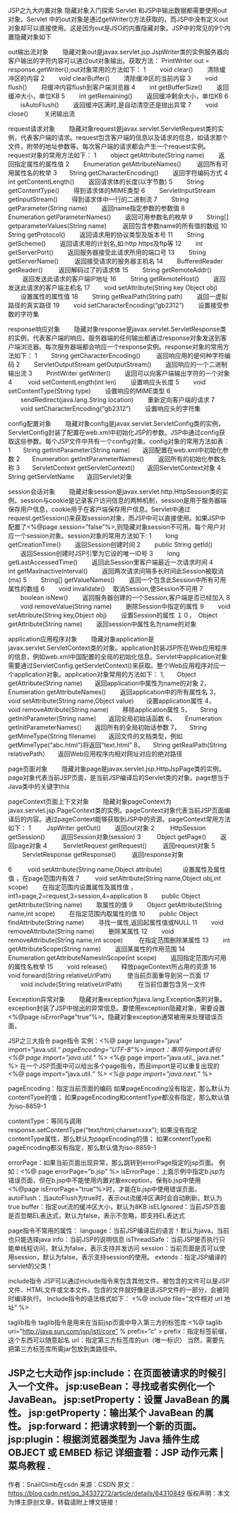 JSP之九大内置对象
隐藏对象入门探索
Servlet 和JSP中输出数据都需要使用out对象。Servlet 中的out对象是通过getWriter()方法获取的。而JSP中没有定义out对象却可以直接使用。这是因为out是JSO的内置隐藏对象。JSP中的常见的9个内置隐藏对象如下


out输出流对象
　　隐藏对象out是javax.servlet.jsp.JspWriter类的实例服务器向客户输出的字符内容可以通过out对象输出。获取方法： PrintWriter out = response.getWriter();out对象常用的方法如下：
1 　　void clear() 　　清除缓冲区的内容
2　　 void clearBuffer() 　　清除缓冲区的当前内容
3　　 void flush() 　　将缓冲内容flush到客户端浏览器
4　　 int getBufferSize() 　　返回缓冲大小，单位KB
5 　　int getRemaining() 　　返回缓冲剩余大小，单位KB
6 　　isAutoFlush() 　　返回缓冲区满时,是自动清空还是抛出异常
7 　　void close() 　　 关闭输出流

request请求对象
　　隐藏对象request是javax.servlet.ServletRequest类的实例，代表客户端的请求。request包含客户端的信息以及请求的信息，如请求那个文件，附带的地址参数等。每次客户端的请求都会产生一个request实例。request对象的常用方法如下：
1　　 object getAttribute(String name) 　　返回指定属性的属性值
2 　　Enumeration getAttributeNames() 　　 返回所有可用属性名的枚举
3　　String getCharacterEncoding() 　　返回字符编码方式
4　　 int getContentLength() 　　返回请求体的长度(以字节数)
5　　 String getContentType() 　　得到请求体的MIME类型
6　　 ServletInputStream getInputStream()　　 得到请求体中一行的二进制流
7 　　String getParameter(String name) 　　返回name指定参数的参数值
8　　 Enumeration getParameterNames()　　 返回可用参数名的枚举
9 　　String[] getparameterValues(String name) 　　 返回包含参数name的所有值的数组
10　　 String getProtocol() 　　返回请求用的协议类型及版本号
11　　 String getScheme() 　　返回请求用的计划名,如:http https及ftp等
12 　　int getServerPort() 　　返回服务器接受此请求所用的端口号
13　　 String getServerName() 　　 返回接受请求的服务器主机名
14 　　BufferedReader getReader() 　　 返回解码过了的请求体
15 　　String getRemoteAddr() 　　 返回发送此请求的客户端IP地址
16 　　String getRemoteHost() 　　返回发送此请求的客户端主机名
17 　　void setAttribute(String key Object obj) 　　设置属性的属性值
18　　 String getRealPath(String path) 　　返回一虚拟路径的真实路径
19 　　void setCharacterEncoding(“gb2312”) 　　设置接受参数的字符集

response响应对象
　　隐藏对象response是javax.servlet.ServletResponse类的实例，代表客户端的响应。服务器端的任何输出都通过response对象发送到客户端浏览器。每次服务器端都会响应一个response实例。response对象的常用方法如下：
1 　　String getCharacterEncoding() 　　 返回响应用的是何种字符编码
2 　　ServletOutputStream getOutputStream() 　　返回响应的一个二进制输出流
3 　　PrintWriter getWriter() 　　返回可以向客户端输出字符的一个对象
4 　　 void setContentLength(int len) 　　设置响应头长度
5　　 void setContentType(String type) 　　设置响应的MIME类型
6 　　sendRedirect(java.lang.String location) 　　重新定向客户端的请求
7 　　void setCharacterEncoding(“gb2312”) 　　设置响应头的字符集

config配置对象
　　隐藏对象config是javax.servlet.ServletConfig类的实例，ServletConfig封装了配置在web.xml中初始化JSP的参数。JSP中通过config获取这些参数。每个JSP文件中共有一个config对象。config对象的常用方法如表：
1　　String getInitParameter(String name)　　返回配置在web.xml中初始化参数
2　　Enumeration getInitParameterNames() 　　返回所有的初始化参数名称
3　　ServletContext getServletContext()　　返回ServletContext对象
4　　String getServletName　　返回Servlet对象

session会话对象
　　隐藏对象session是javax.servlet.http.HttpSession类的实例。session与cookie是记录客户访问信息的两种机制，session是用于服务器端保存用户信息，cookie用于在客户端保存用户信息。Servlet中通过request.getSession()来获取session对象，而JSP中可以直接使用。如果JSP中配置了<%@page session=”false”%>,则隐藏对象session不可用。每个用户对应一个session对象。session对象的常用方法如下:
1　　 long getCreationTime() 　　返回Session创建时间
2 　　public String getId() 　　返回Session创建时JSP引擎为它设的唯一ID号
3 　　long getLastAccessedTime() 　　返回此Session里客户端最近一次请求时间
4　　 int getMaxInactiveInterval()　　 返回两次请求间隔多长时间此Session被取消(ms)
5　　 String[] getValueNames() 　　返回一个包含此Session中所有可用属性的数组
6　　 void invalidate() 　取消Session,使Session不可用
7 　　boolean isNew() 　　返回服务器创建的一个Session,客户端是否已经加入
8 　　void removeValue(String name) 　　删除Session中指定的属性
9　　 void setAttribute(String key,Object obj) 　　设置Session的属性
１０，　Object getAttribute(String name)　　 返回session中属性名为name的对象

application应用程序对象
　　隐藏对象application是javax.servlet.ServletContext类的对象。application封装JSP所在Web应用程序的信息，例如web.xml中国配置的全局的初始化信息。Servlet中application对象需要通过ServletConfig.getServletContext()来获取。整个Web应用程序对应一个application对象。application对象常用的方法如下：
1,　　Object getAttribute(String name)　　返回application中属性为name的对象
2，　　Enumeration getAttributeNames() 　　返回application中的所有属性名
3，　　void setAttribute(String name,Object value)　　设置application属性
4，　　void removeAttribute(String name) 　　移除application属性
5，　　String getInitParameter(String name)　　返回全局初始话函数
6，　　Enumeration getInitParameterNames(）　　返回所有的全局初始话参数
7，　　String getMimeType(String filename)　　返回文件的文档类型，例如getMimeType(“abc.html”)将返回“text.html”
8，　　String getRealPath(String relativePath）　　返回Web应用程序内相对网址对应的绝对路径

page页面对象
　　隐藏对象page是javax.servlet.jsp.HttpJspPage类的实例。page对象代表当前JSP页面，是当前JSP编译后的Servlet类的对象。page想当于Java类中的关键字this

pageContext页面上下文对象
　　隐藏对象pageContext为javax.servlet.jsp.PageContext类的实例。pageContext对象代表当前JSP页面编译后的内容。通过pageContext能够获取到JSP中的资源。pageContext常用方法如下：
1 　　 JspWriter getOut() 　　返回out对象
2 　　 HttpSession getSession() 　　 返回Session对象(session)
3 　　 Object getPage() 　　返回page对象
4 　　 ServletRequest getRequest() 　　 返回request对象
5 　　 ServletResponse getResponse() 　　 返回response对象

6 　　 void setAttribute(String name,Object attribute) 　　　设置属性及属性值 ，在page范围内有效
7 　　 void setAttribute(String name,Object obj,int scope)　　 在指定范围内设置属性及属性值 ，int1=page,2=request,3=session,4=application
8 　　public Object getAttribute(String name) 　　取属性的值
9　　 Object getAttribute(String name,int scope) 　　在指定范围内取属性的值
10　　 public Object findAttribute(String name) 　　寻找一属性,返回起属性值或NULL
11 　　void removeAttribute(String name) 　　删除某属性
12 　　void removeAttribute(String name,int scope) 　　 在指定范围删除某属性
13　　 int getAttributeScope(String name)　　 返回某属性的作用范围
14　　Enumeration getAttributeNamesInScope(int scope) 　　返回指定范围内可用的属性名枚举
15 　　void release() 　　释放pageContext所占用的资源
16　　void forward(String relativeUrlPath) 　　 使当前页面重导到另一页面
17 　　void include(String relativeUrlPath) 　　 在当前位置包含另一文件

Eexception异常对象
　　隐藏对象exception为java.lang.Exception类的对象。exception封装了JSP中抛出的异常信息。要使用exception隐藏对象，需要设置<%@page isErrorPage”true”%>。隐藏对象exception通常被用来处理错误页面，
　　

JSP之三大指令
page指令
实例：<%@ page language=”java” import=”java.util.*” pageEncoding=”UTF-8”%>
import：等同与import语句
<%@ page import=”java.util.*” %>
<%@ page import=”java.util., java.net.” %>
在一个JSP页面中可以给出多个page指令，而且import是可以重复出现的
<%@ page import=”java.util.*” %>
<%@ page import=”java.next.*” %>

pageEncoding：指定当前页面的编码
如果pageEncoding没有指定，那么默认为contentType的值；
如果pageEncoding和contentType都没有指定，那么默认值为iso-8859-1

contentType：等同与调用response.setContentType(“text/html;charset=xxx”);
如果没有指定contentType属性，那么默认为pageEncoding的值；
如果contentType和pageEncoding都没有指定，那么默认值为iso-8859-1

errorPage：如果当前页面出现异常，那么跳转到errorPage指定的jsp页面。
例如：<%@ page errorPage=”b.jsp” %>
isErrorPage：上面示例中指定b.jsp为错误页面，但在b.jsp中不能使用内置对象exception，保有b.jsp中使用<%@page isErrorPage=”true”%>时，才能在b.jsp中使用错误页面。
autoFlush：当autoFlush为true时，表示out流缓冲区满时会自动刷新。默认为true
buffer：指定out流的缓冲区大小，默认为8KB
isELIgnored：当前JSP页面是否忽略EL表达式，默认为false，表示不忽略，即支持EL表达式

page指令不常用的属性：
language：当前JSP编译后的语言！默认为java，当前也只能选择java
info：当前JSP的说明信息
isThreadSafe：当前JSP是否执行只能单线程访问，默认为false，表示支持并发访问
session：当前页面是否可以使用session，默认为false，表示支持session的使用。
extends：指定JSP编译的servlet的父类！


include指令
JSP可以通过include指令来包含其他文件。被包含的文件可以是JSP文件、HTML文件或文本文件。包含的文件就好像是该JSP文件的一部分，会被同时编译执行。
Include指令的语法格式如下：
<%@ include file=”文件相对 url 地址” %>

taglib指令
taglib指令是用来在当前jsp页面中导入第三方的标签库
<%@ taglib uri=”http://java.sun.com/jsp/jstl/core” % prefix=”c” >
prefix：指定标签前缀，这个东西可以随意起名
uri：指定第三方标签库的uri（唯一标识）
当然，需要先把第三方标签库所需jar包放到类路径中。

JSP之七大动作
jsp:include：在页面被请求的时候引入一个文件。
jsp:useBean：寻找或者实例化一个 JavaBean。
jsp:setProperty：设置 JavaBean 的属性。
jsp:getProperty：输出某个 JavaBean 的属性。
jsp:forward：把请求转到一个新的页面。
jsp:plugin：根据浏览器类型为 Java 插件生成 OBJECT 或 EMBED 标记
详细查看：JSP 动作元素 | 菜鸟教程 .
---------------------
作者：SnailClimb在csdn
来源：CSDN
原文：https://blog.csdn.net/qq_34337272/article/details/64310849
版权声明：本文为博主原创文章，转载请附上博文链接！
